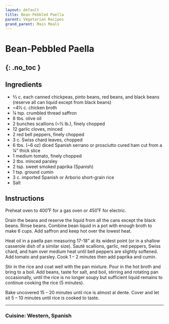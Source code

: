 ```yaml
---
layout: default
title: Bean-Pebbled Paella
parent: Vegetarian Recipes
grand_parent: Main Meals
---
```


# Bean-Pebbled Paella
{: .no_toc }
---

## Ingredients
<ul>
	<li>⅔ c. each canned chickpeas, pinto beans, red beans, and black beans (reserve all can liquid except from black beans)</li>
	<li>~4½ c. chicken broth</li>
	<li>¼ tsp. crumbled thread saffron</li>
	<li>8 tbs. olive oil</li>
	<li>2 bunches scallions (~½ lb.), finely chopped</li>
	<li>12 garlic cloves, minced</li>
	<li>2 red bell peppers, finely chopped</li>
	<li>3 c. Swiss chard leaves, chopped</li>
	<li>6 tbs. (~6 oz) diced Spanish serrano or prosciutto cured ham cut from a ¼” thick slice</li>
	<li>1 medium tomato, finely chopped</li>
	<li>2 tbs. minced parsley</li>
	<li>2 tsp. sweet smoked paprika (Spanish)</li>
	<li>1 tsp. ground cumin</li>
	<li>3 c. imported Spanish or Arborio short-grain rice</li>
	<li>Salt</li>
</ul>

## Instructions
Preheat oven to 400˚F for a gas oven or 450˚F for electric.

Drain the beans and reserve the liquid from all the cans except the black beans. Rinse beans. Combine bean liquid in a pot with enough broth to make 6 cups. Add saffron and keep hot over the lowest heat.

Heat oil in a paella pan measuring 17-18” at its widest point (or in a shallow casserole dish of a similar size). Sauté scallions, garlic, red peppers, Swiss chard, and ham over medium heat until bell peppers are slightly softened. Add tomato and parsley. Cook 1 – 2 minutes then add paprika and cumin.

Stir in the rice and coat well with the pan mixture. Pour in the hot broth and bring to a boil. Add beans, taste for salt, and boil, stirring and rotating pan occasionally, until the rice is no longer soupy but sufficient liquid remains to continue cooking the rice (5 minutes).

Bake uncovered 15 – 20 minutes until rice is almost al dente. Cover and let sit 5 – 10 minutes until rice is cooked to taste.


--- 

### Cuisine: Western, Spanish